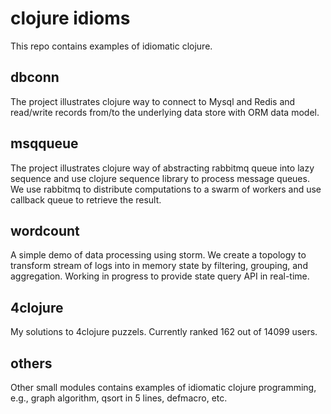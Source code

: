 # clojure idioms

This repo contains examples of idiomatic clojure.

## dbconn

The project illustrates clojure way to connect to Mysql and Redis and read/write records from/to the underlying data store with ORM data model.

## msqqueue

The project illustrates clojure way of abstracting rabbitmq queue into lazy sequence and use clojure sequence library to process message queues. We use rabbitmq to distribute computations to a swarm of workers and use callback queue to retrieve the result.

## wordcount

A simple demo of data processing using storm. We create a topology to transform stream of logs into in memory state by filtering, grouping, and aggregation. Working in progress to provide state query API in real-time.

## 4clojure

My solutions to 4clojure puzzels. Currently ranked 162 out of 14099 users.

## others

Other small modules contains examples of idiomatic clojure programming, e.g., graph algorithm, qsort in 5 lines, defmacro, etc.